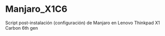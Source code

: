 # Manjaro_X1C6
Script post-instalación (configuración) de Manjaro en Lenovo Thinkpad X1 Carbon 6th gen
